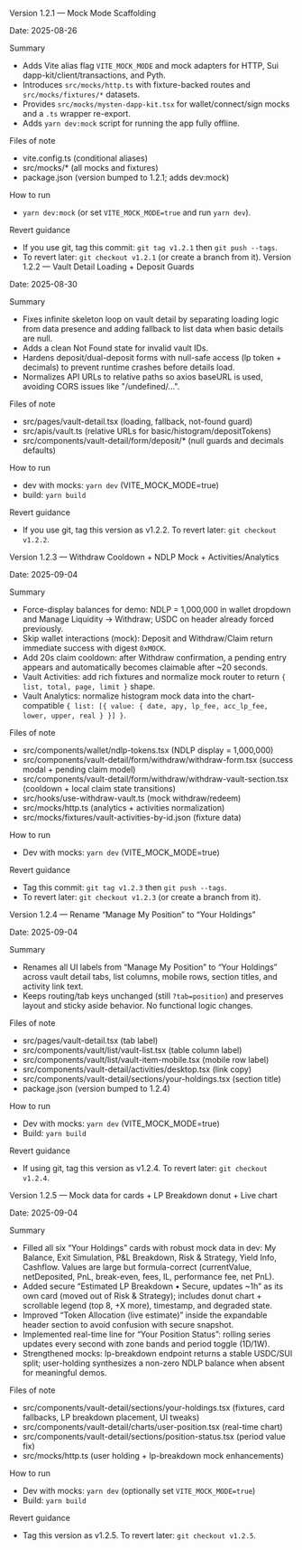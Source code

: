 Version 1.2.1 — Mock Mode Scaffolding

Date: 2025-08-26

Summary
- Adds Vite alias flag `VITE_MOCK_MODE` and mock adapters for HTTP, Sui dapp-kit/client/transactions, and Pyth.
- Introduces `src/mocks/http.ts` with fixture-backed routes and `src/mocks/fixtures/*` datasets.
- Provides `src/mocks/mysten-dapp-kit.tsx` for wallet/connect/sign mocks and a `.ts` wrapper re-export.
- Adds `yarn dev:mock` script for running the app fully offline.

Files of note
- vite.config.ts (conditional aliases)
- src/mocks/* (all mocks and fixtures)
- package.json (version bumped to 1.2.1; adds dev:mock)

How to run
- `yarn dev:mock` (or set `VITE_MOCK_MODE=true` and run `yarn dev`).

Revert guidance
- If you use git, tag this commit: `git tag v1.2.1` then `git push --tags`.
- To revert later: `git checkout v1.2.1` (or create a branch from it).
Version 1.2.2 — Vault Detail Loading + Deposit Guards

Date: 2025-08-30

Summary
- Fixes infinite skeleton loop on vault detail by separating loading logic from data presence and adding fallback to list data when basic details are null.
- Adds a clean Not Found state for invalid vault IDs.
- Hardens deposit/dual-deposit forms with null-safe access (lp token + decimals) to prevent runtime crashes before details load.
- Normalizes API URLs to relative paths so axios baseURL is used, avoiding CORS issues like "/undefined/...".

Files of note
- src/pages/vault-detail.tsx (loading, fallback, not-found guard)
- src/apis/vault.ts (relative URLs for basic/histogram/depositTokens)
- src/components/vault-detail/form/deposit/* (null guards and decimals defaults)

How to run
- dev with mocks: `yarn dev` (VITE_MOCK_MODE=true)
- build: `yarn build`

Revert guidance
- If you use git, tag this version as v1.2.2. To revert later: `git checkout v1.2.2`.

Version 1.2.3 — Withdraw Cooldown + NDLP Mock + Activities/Analytics

Date: 2025-09-04

Summary
- Force-display balances for demo: NDLP = 1,000,000 in wallet dropdown and Manage Liquidity → Withdraw; USDC on header already forced previously.
- Skip wallet interactions (mock): Deposit and Withdraw/Claim return immediate success with digest `0xMOCK`.
- Add 20s claim cooldown: after Withdraw confirmation, a pending entry appears and automatically becomes claimable after ~20 seconds.
- Vault Activities: add rich fixtures and normalize mock router to return `{ list, total, page, limit }` shape.
- Vault Analytics: normalize histogram mock data into the chart-compatible `{ list: [{ value: { date, apy, lp_fee, acc_lp_fee, lower, upper, real } }] }`.

Files of note
- src/components/wallet/ndlp-tokens.tsx (NDLP display = 1,000,000)
- src/components/vault-detail/form/withdraw/withdraw-form.tsx (success modal + pending claim model)
- src/components/vault-detail/form/withdraw/withdraw-vault-section.tsx (cooldown + local claim state transitions)
- src/hooks/use-withdraw-vault.ts (mock withdraw/redeem)
- src/mocks/http.ts (analytics + activities normalization)
- src/mocks/fixtures/vault-activities-by-id.json (fixture data)

How to run
- Dev with mocks: `yarn dev` (VITE_MOCK_MODE=true)

Revert guidance
- Tag this commit: `git tag v1.2.3` then `git push --tags`.
- To revert later: `git checkout v1.2.3` (or create a branch from it).

Version 1.2.4 — Rename “Manage My Position” to “Your Holdings”

Date: 2025-09-04

Summary
- Renames all UI labels from “Manage My Position” to “Your Holdings” across vault detail tabs, list columns, mobile rows, section titles, and activity link text.
- Keeps routing/tab keys unchanged (still `?tab=position`) and preserves layout and sticky aside behavior. No functional logic changes.

Files of note
- src/pages/vault-detail.tsx (tab label)
- src/components/vault/list/vault-list.tsx (table column label)
- src/components/vault/list/vault-item-mobile.tsx (mobile row label)
- src/components/vault-detail/activities/desktop.tsx (link copy)
- src/components/vault-detail/sections/your-holdings.tsx (section title)
- package.json (version bumped to 1.2.4)

How to run
- Dev with mocks: `yarn dev` (VITE_MOCK_MODE=true)
- Build: `yarn build`

Revert guidance
- If using git, tag this version as v1.2.4. To revert later: `git checkout v1.2.4`.

Version 1.2.5 — Mock data for cards + LP Breakdown donut + Live chart

Date: 2025-09-04

Summary
- Filled all six “Your Holdings” cards with robust mock data in dev: My Balance, Exit Simulation, P&L Breakdown, Risk & Strategy, Yield Info, Cashflow. Values are large but formula-correct (currentValue, netDeposited, PnL, break-even, fees, IL, performance fee, net PnL).
- Added secure “Estimated LP Breakdown • Secure, updates ~1h” as its own card (moved out of Risk & Strategy); includes donut chart + scrollable legend (top 8, +X more), timestamp, and degraded state.
- Improved “Token Allocation (live estimate)” inside the expandable header section to avoid confusion with secure snapshot.
- Implemented real-time line for “Your Position Status”: rolling series updates every second with zone bands and period toggle (1D/1W).
- Strengthened mocks: lp-breakdown endpoint returns a stable USDC/SUI split; user-holding synthesizes a non-zero NDLP balance when absent for meaningful demos.

Files of note
- src/components/vault-detail/sections/your-holdings.tsx (fixtures, card fallbacks, LP breakdown placement, UI tweaks)
- src/components/vault-detail/charts/user-position.tsx (real-time chart)
- src/components/vault-detail/sections/position-status.tsx (period value fix)
- src/mocks/http.ts (user holding + lp-breakdown mock enhancements)

How to run
- Dev with mocks: `yarn dev` (optionally set `VITE_MOCK_MODE=true`)
- Build: `yarn build`

Revert guidance
- Tag this version as v1.2.5. To revert later: `git checkout v1.2.5`.
